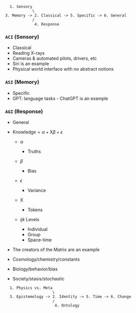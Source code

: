 ```
  1. Sensory
            \
3. Memory -> 2. Classical -> 5. Specific -> 6. General
            /
             4. Response
```

### `ACI` (Sensory)
- Classical 
- Reading X-rays 
- Cameras & automated pilots, drivers, etc
- Siri is an example
- Physical world interface with no abstract notions

### `ASI` (Memory)
- Specific 
- GPT: language tasks
      - ChatGPT is an example

### `AGI` (Response)
- General 
- $\text{Knowledge} = \alpha + \text{X}  \beta + \epsilon$
   - $\alpha$
     - Truths
   - $\beta$
     - Bias
   - $\epsilon$
     - Variance
   - $\text{X}$
     - Tokens

   - $ijk$ Levels
     - Individual
     - Group
     - Space-time
- The creators of the Matrix are an example

- Cosmology/chemistry/constants
- Biology/behavior/bias
- Society/stasis/stochastic


```
  1. Physics vs. Meta
                     \
  3. Epistemology -> 2. Identity -> 5. Time -> 6. Change
                     /
                      4. Ontology
```
